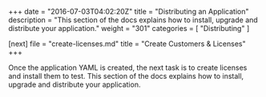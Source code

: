 +++
date = "2016-07-03T04:02:20Z"
title = "Distributing an Application"
description = "This section of the docs explains how to install, upgrade and distribute your application."
weight = "301"
categories = [ "Distributing" ]

[next]
    file = "create-licenses.md"
    title = "Create Customers & Licenses"
+++

Once the application YAML is created, the next task is to create licenses and install them to test.  This section
of the docs explains how to install, upgrade and distribute your application.
